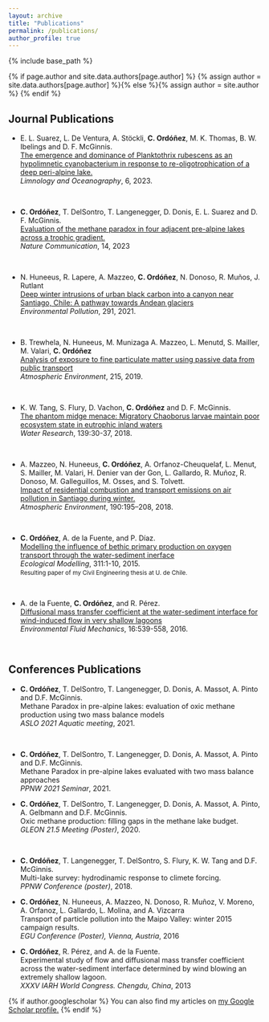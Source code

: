 ```yaml
---
layout: archive
title: "Publications"
permalink: /publications/
author_profile: true
---
```


{% include base_path %}

{% if page.author and site.data.authors[page.author] %}
  {% assign author = site.data.authors[page.author] %}{% else %}{% assign author = site.author %}
{% endif %}


## Journal Publications
* E. L. Suarez, L. De Ventura, A. Stöckli, **C. Ordóñez**, M. K. Thomas, B. W. Ibelings and D. F. McGinnis.
<br>  [The emergence and dominance of Planktothrix rubescens as an hypolimnetic cyanobacterium in response to re-oligotrophication of a deep peri-alpine lake.](https://onlinelibrary.wiley.com/doi/abs/10.1002/lno.12351)
<br> *Limnology and Oceanography*, 6, 2023.
<br>

* **C. Ordóñez**, T. DelSontro, T. Langenegger, D. Donis, E. L. Suarez and D. F. McGinnis.
<br> [Evaluation of the methane paradox in four adjacent pre-alpine lakes across a trophic gradient.](https://www.nature.com/articles/s41467-023-37861-7)
<br> *Nature Communication*, 14, 2023
<br>

* N. Huneeus, R. Lapere, A. Mazzeo, **C. Ordóñez**, N. Donoso, R. Muños, J. Rutlant
<br>[Deep winter intrusions of urban black carbon into a canyon near Santiago, Chile: A pathway towards Andean glaciers](http://dx.doi.org/10.1016/j.envpol.2021.118124)
<br>*Environmental Pollution*, 291, 2021.
<br>

* B. Trewhela, N. Huneeus, M. Munizaga A. Mazzeo, L. Menutd, S. Mailler, M. Valari, **C. Ordóñez**
<br>[Analysis of exposure to fine particulate matter using passive data from public transport](https://doi.org/10.1016/j.atmosenv.2019.116878)
<br>*Atmospheric Environment*, 215, 2019.
<br>

* K. W. Tang, S. Flury, D. Vachon, **C. Ordóñez** and D. F. McGinnis.
<br>[The phantom midge menace: Migratory Chaoborus larvae maintain poor ecosystem state in eutrophic inland waters](https://doi.org/10.1016/j.watres.2018.03.060)
<br>*Water Research*, 139:30-37, 2018.
<br>

* A. Mazzeo, N. Huneeus, **C. Ordóñez**, A. Orfanoz-Cheuquelaf, L. Menut, S. Mailler, M. Valari, H. Denier van der Gon, L. Gallardo, R. Muñoz, R. Donoso, M. Galleguillos, M. Osses, and S. Tolvett.
<br>[ Impact of residential combustion and transport emissions on air pollution in Santiago during winter.](https://doi.org/10.1016/j.atmosenv.2018.06.043)
<br>*Atmospheric Environment*, 190:195–208, 2018.
<br>

* **C. Ordóñez**, A. de la Fuente, and P. Díaz.
<br>[Modelling the influence of bethic primary production on oxygen transport through the water-sediment inerface](https://doi.org/10.1016/j.ecolmodel.2015.05.007)
<br>*Ecological Modelling*, 311:1-10, 2015.
<br><small>Resulting paper of my Civil Engineering thesis at U. de Chile.</small>
<br>

* A. de la Fuente, **C. Ordóñez**, and R. Pérez.
<br>[Diffusional mass transfer coefficient at the water-sediment interface for wind-induced flow in very shallow lagoons](https://doi.org/10.1007/s10652-015-9437-9)
<br>*Environmental Fluid Mechanics*, 16:539-558, 2016.
<br>

## Conferences Publications
* **C. Ordóñez**, T. DelSontro, T. Langenegger, D. Donis, A. Massot, A. Pinto and D.F. McGinnis.
<br>Methane Paradox in pre-alpine lakes: evaluation of oxic methane production using two mass balance models
<br>*ASLO 2021 Aquatic meeting*, 2021.
<br>

* **C. Ordóñez**, T. DelSontro, T. Langenegger, D. Donis, A. Massot, A. Pinto and D.F. McGinnis.
<br>Methane Paradox in pre-alpine lakes evaluated with two mass balance approaches
<br>*PPNW 2021 Seminar*, 2021.

* **C. Ordóñez**, T. DelSontro, T. Langenegger, D. Donis, A. Massot, A. Pinto, A. Gelbmann and D.F. McGinnis.
<br>Oxic methane production: filling gaps in the methane lake budget.
<br>*GLEON 21.5 Meeting (Poster)*, 2020.
<br>

* **C. Ordóñez**, T. Langenegger, T. DelSontro,  S. Flury, K. W. Tang and D.F. McGinnis.
<br>Multi-lake survey: hydrodinamic response to climete forcing.
<br>*PPNW Conference (poster)*, 2018.

* **C. Ordóñez**, N. Huneeus, A. Mazzeo, N. Donoso, R. Muñoz, V. Moreno, A. Orfanoz, L. Gallardo, L. Molina, and A. Vizcarra
<br>Transport of particle pollution into the Maipo Valley: winter 2015 campaign results.
<br>*EGU Conference (Poster), Vienna, Austria*, 2016

* **C. Ordóñez**, R. Pérez, and A. de la Fuente.
<br>Experimental study of flow and diffusional mass transfer coefficient across the water-sediment interface determined by wind blowing an extremely shallow lagoon.
<br>*XXXV IARH World Congress. Chengdu, China*, 2013

{% if author.googlescholar %}
  You can also find my articles on <u><a href="{{author.googlescholar}}">my Google Scholar profile</a>.</u>
{% endif %}
